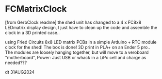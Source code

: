 # FCMatrixClock

[from GerbClock readme]
the shed unit has changed to a 4 x FC8x8 LEDmatrix display design, I just have to clean up the code and assemble the clock in a 3D printed case..

using Fried Circuits 8x8 LED matrix PCBs in a simple Arduino + RTC module clock for the shed!
The box is done! 3D print in PLA+ on an Ender 5 pro..
The modules are loosely hanging together, but will move to a veroboard "motherboard", Power: Just USB or whack in a LiPo cell and charge as needed???

dt 31AUG2024

